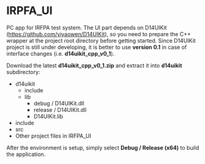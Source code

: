 # IRPFA_UI

PC app for IRFPA test system. The UI part depends on D14UIKit (https://github.com/yiyaowen/D14UIKit), so you need to prepare the C++ wrapper at the project root directory before getting started. Since D14UIKit project is still under developing, it is better to use **version 0.1** in case of interface changes (i.e. **d14uikit_cpp_v0_1**).

Download the latest **d14uikit_cpp_v0_1.zip** and extract it into **d14uikit** subdirectory:

* d14uikit
  * include
  * lib
    * debug / D14UIKit.dll
    * release / D14UIKit.dll
    * D14UIKit.lib
* include
* src
* Other project files in IRFPA_UI

After the environment is setup, simply select **Debug / Release (x64)** to build the application.
